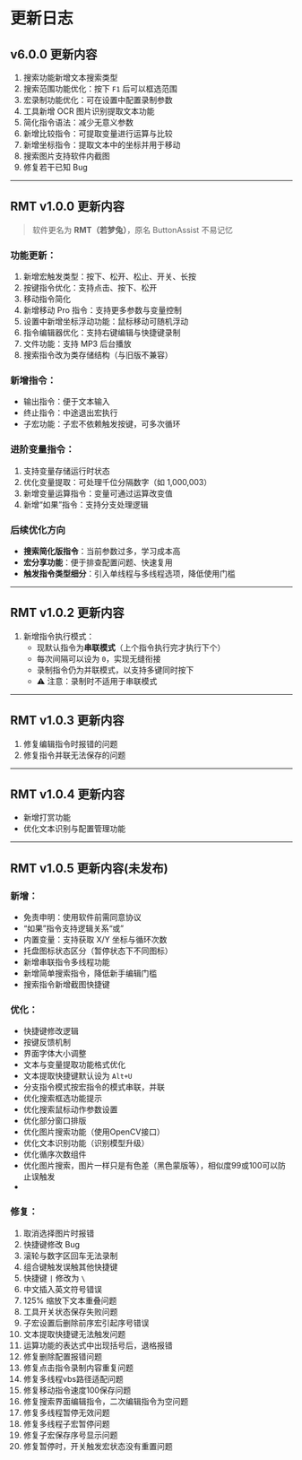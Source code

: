 # 更新日志

## v6.0.0 更新内容

1. 搜索功能新增文本搜索类型  
2. 搜索范围功能优化：按下 `F1` 后可以框选范围  
3. 宏录制功能优化：可在设置中配置录制参数  
4. 工具新增 OCR 图片识别提取文本功能  
5. 简化指令语法：减少无意义参数  
6. 新增比较指令：可提取变量进行运算与比较  
7. 新增坐标指令：提取文本中的坐标并用于移动  
8. 搜索图片支持软件内截图  
9. 修复若干已知 Bug

---

## RMT v1.0.0 更新内容

> 软件更名为 **RMT（若梦兔）**，原名 ButtonAssist 不易记忆

### 功能更新：

1. 新增宏触发类型：按下、松开、松止、开关、长按  
2. 按键指令优化：支持点击、按下、松开  
3. 移动指令简化  
4. 新增移动 Pro 指令：支持更多参数与变量控制  
5. 设置中新增坐标浮动功能：鼠标移动可随机浮动  
6. 指令编辑器优化：支持右键编辑与快捷键录制  
7. 文件功能：支持 MP3 后台播放  
8. 搜索指令改为类存储结构（与旧版不兼容）

### 新增指令：

- 输出指令：便于文本输入  
- 终止指令：中途退出宏执行  
- 子宏功能：子宏不依赖触发按键，可多次循环

### 进阶变量指令：

1. 支持变量存储运行时状态  
2. 优化变量提取：可处理千位分隔数字（如 1,000,003）  
3. 新增变量运算指令：变量可通过运算改变值  
4. 新增“如果”指令：支持分支处理逻辑

### 后续优化方向

- **搜索简化版指令**：当前参数过多，学习成本高  
- **宏分享功能**：便于排查配置问题、快速复用  
- **触发指令类型细分**：引入单线程与多线程选项，降低使用门槛

---

## RMT v1.0.2 更新内容

1. 新增指令执行模式：  
   - 现默认指令为**串联模式**（上个指令执行完才执行下个）  
   - 每次间隔可以设为 `0`，实现无缝衔接  
   - 录制指令仍为并联模式，以支持多键同时按下  
   - ⚠ 注意：录制时不适用于串联模式  

---

## RMT v1.0.3 更新内容

1. 修复编辑指令时报错的问题  
2. 修复指令并联无法保存的问题  

---

## RMT v1.0.4 更新内容

- 新增打赏功能  
- 优化文本识别与配置管理功能  

---

## RMT v1.0.5 更新内容(未发布)

### 新增：

- 免责申明：使用软件前需同意协议  
- “如果”指令支持逻辑关系“或”  
- 内置变量：支持获取 X/Y 坐标与循环次数  
- 托盘图标状态区分（暂停状态下不同图标）
- 新增串联指令多线程功能
- 新增简单搜索指令，降低新手编辑门槛
- 搜索指令新增截图快捷键

### 优化：

- 快捷键修改逻辑  
- 按键反馈机制  
- 界面字体大小调整  
- 文本与变量提取功能格式优化  
- 文本提取快捷键默认设为 `Alt+U`
- 分支指令模式按宏指令的模式串联，并联
- 优化搜索框选功能提示
- 优化搜索鼠标动作参数设置
- 优化部分窗口排版
- 优化图片搜索功能（使用OpenCV接口）
- 优化文本识别功能（识别模型升级）
- 优化循序次数组件
- 优化图片搜索，图片一样只是有色差（黑色蒙版等），相似度99或100可以防止误触发
- 

### 修复：

1. 取消选择图片时报错  
2. 快捷键修改 Bug  
3. 滚轮与数字区回车无法录制  
4. 组合键触发误触其他快捷键  
5. 快捷键 `|` 修改为 `\`  
6. 中文插入英文符号错误  
7. 125% 缩放下文本重叠问题  
8. 工具开关状态保存失败问题  
9. 子宏设置后删除前序宏引起序号错误  
10. 文本提取快捷键无法触发问题  
11. 运算功能的表达式中出现括号后，退格报错
12. 修复删除配置报错问题
13. 修复点击指令录制内容重复问题
14. 修复多线程vbs路径适配问题
15. 修复移动指令速度100保存问题
16. 修复搜索界面编辑指令，二次编辑指令为空问题
17. 修复多线程暂停无效问题
18. 修复多线程子宏暂停问题
19. 修复子宏保存序号显示问题
20. 修复暂停时，开关触发宏状态没有重置问题